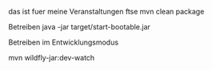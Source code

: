 das ist fuer meine Veranstaltungen ftse
mvn clean package

Betreiben
java -jar target/start-bootable.jar

Betreiben im Entwicklungsmodus

mvn wildfly-jar:dev-watch
